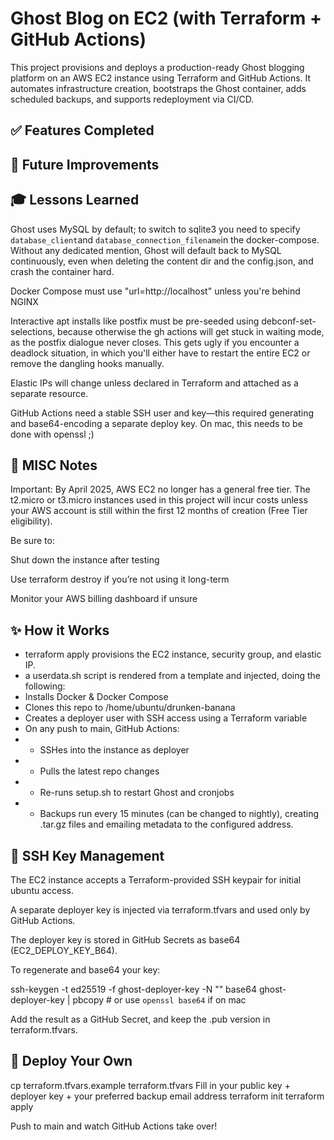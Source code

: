 # Ghost Blog on EC2 (with Terraform + GitHub Actions)

This project provisions and deploys a production-ready Ghost blogging platform on an AWS EC2 instance using Terraform and GitHub Actions. It automates infrastructure creation, bootstraps the Ghost container, adds scheduled backups, and supports redeployment via CI/CD.

## ✅ Features Completed

## 🌟 Future Improvements

## 🎓 Lessons Learned

Ghost uses MySQL by default; to switch to sqlite3 you need to specify `database_client`and `database_connection_filename`in the docker-compose.
Without any dedicated mention, Ghost will default back to MySQL continuously, even when deleting the content dir and the config.json, and crash the container hard.

Docker Compose must use "url=http://localhost" unless you're behind NGINX

Interactive apt installs like postfix must be pre-seeded using debconf-set-selections, because otherwise the gh actions will get stuck in waiting mode, as the postfix dialogue never closes.
This gets ugly if you encounter a deadlock situation, in which you'll either have to restart the entire EC2 or remove the dangling hooks manually.

Elastic IPs will change unless declared in Terraform and attached as a separate resource.

GitHub Actions need a stable SSH user and key—this required generating and base64-encoding a separate deploy key.
On mac, this needs to be done with openssl ;)

## 📃 MISC Notes

Important: By April 2025, AWS EC2 no longer has a general free tier. The t2.micro or t3.micro instances used in this project will incur costs unless your AWS account is still within the first 12 months of creation (Free Tier eligibility).

Be sure to:

Shut down the instance after testing

Use terraform destroy if you’re not using it long-term

Monitor your AWS billing dashboard if unsure

## ✨ How it Works

* terraform apply provisions the EC2 instance, security group, and elastic IP.
* a userdata.sh script is rendered from a template and injected, doing the following:
* Installs Docker & Docker Compose
* Clones this repo to /home/ubuntu/drunken-banana
* Creates a deployer user with SSH access using a Terraform variable
* On any push to main, GitHub Actions:
* * SSHes into the instance as deployer
* * Pulls the latest repo changes
* * Re-runs setup.sh to restart Ghost and cronjobs
* * Backups run every 15 minutes (can be changed to nightly), creating .tar.gz files and emailing metadata to the configured address.

## 🧵 SSH Key Management

The EC2 instance accepts a Terraform-provided SSH keypair for initial ubuntu access.

A separate deployer key is injected via terraform.tfvars and used only by GitHub Actions.

The deployer key is stored in GitHub Secrets as base64 (EC2_DEPLOY_KEY_B64).

To regenerate and base64 your key:

ssh-keygen -t ed25519 -f ghost-deployer-key -N ""
base64 ghost-deployer-key | pbcopy # or use `openssl base64` if on mac

Add the result as a GitHub Secret, and keep the .pub version in terraform.tfvars.

## 🚀 Deploy Your Own

cp terraform.tfvars.example terraform.tfvars
Fill in your public key + deployer key + your preferred backup email address
terraform init
terraform apply

Push to main and watch GitHub Actions take over!